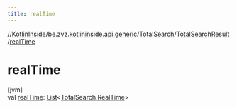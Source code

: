 ```yaml
---
title: realTime
---
```

//[KotlinInside](../../../../index.html)/[be.zvz.kotlininside.api.generic](../../index.html)/[TotalSearch](../index.html)/[TotalSearchResult](index.html)/[realTime](real-time.html)



# realTime



[jvm]\
val [realTime](real-time.html): [List](https://kotlinlang.org/api/latest/jvm/stdlib/kotlin.collections/-list/index.html)&lt;[TotalSearch.RealTime](../-real-time/index.html)&gt;




